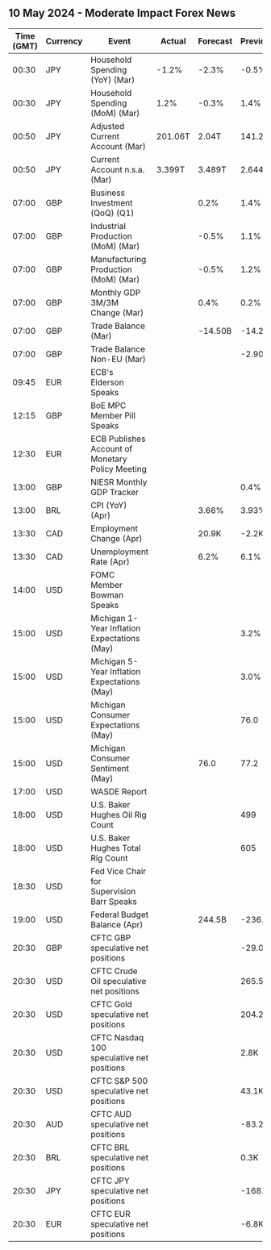 ## 10 May 2024 - Moderate Impact Forex News

| Time (GMT) | Currency | Event | Actual | Forecast | Previous |
|------|----------|-------|--------|----------|----------|
| 00:30 | JPY | Household Spending (YoY) (Mar) | -1.2% | -2.3% | -0.5% |
| 00:30 | JPY | Household Spending (MoM) (Mar) | 1.2% | -0.3% | 1.4% |
| 00:50 | JPY | Adjusted Current Account (Mar) | 201.06T | 2.04T | 141.21T |
| 00:50 | JPY | Current Account n.s.a. (Mar) | 3.399T | 3.489T | 2.644T |
| 07:00 | GBP | Business Investment (QoQ) (Q1) |  | 0.2% | 1.4% |
| 07:00 | GBP | Industrial Production (MoM) (Mar) |  | -0.5% | 1.1% |
| 07:00 | GBP | Manufacturing Production (MoM) (Mar) |  | -0.5% | 1.2% |
| 07:00 | GBP | Monthly GDP 3M/3M Change (Mar) |  | 0.4% | 0.2% |
| 07:00 | GBP | Trade Balance (Mar) |  | -14.50B | -14.21B |
| 07:00 | GBP | Trade Balance Non-EU (Mar) |  |  | -2.90B |
| 09:45 | EUR | ECB's Elderson Speaks |  |  |  |
| 12:15 | GBP | BoE MPC Member Pill Speaks |  |  |  |
| 12:30 | EUR | ECB Publishes Account of Monetary Policy Meeting |  |  |  |
| 13:00 | GBP | NIESR Monthly GDP Tracker |  |  | 0.4% |
| 13:00 | BRL | CPI (YoY) (Apr) |  | 3.66% | 3.93% |
| 13:30 | CAD | Employment Change (Apr) |  | 20.9K | -2.2K |
| 13:30 | CAD | Unemployment Rate (Apr) |  | 6.2% | 6.1% |
| 14:00 | USD | FOMC Member Bowman Speaks |  |  |  |
| 15:00 | USD | Michigan 1-Year Inflation Expectations (May) |  |  | 3.2% |
| 15:00 | USD | Michigan 5-Year Inflation Expectations (May) |  |  | 3.0% |
| 15:00 | USD | Michigan Consumer Expectations (May) |  |  | 76.0 |
| 15:00 | USD | Michigan Consumer Sentiment (May) |  | 76.0 | 77.2 |
| 17:00 | USD | WASDE Report |  |  |  |
| 18:00 | USD | U.S. Baker Hughes Oil Rig Count |  |  | 499 |
| 18:00 | USD | U.S. Baker Hughes Total Rig Count |  |  | 605 |
| 18:30 | USD | Fed Vice Chair for Supervision Barr Speaks |  |  |  |
| 19:00 | USD | Federal Budget Balance (Apr) |  | 244.5B | -236.0B |
| 20:30 | GBP | CFTC GBP speculative net positions |  |  | -29.0K |
| 20:30 | USD | CFTC Crude Oil speculative net positions |  |  | 265.5K |
| 20:30 | USD | CFTC Gold speculative net positions |  |  | 204.2K |
| 20:30 | USD | CFTC Nasdaq 100 speculative net positions |  |  | 2.8K |
| 20:30 | USD | CFTC S&P 500 speculative net positions |  |  | 43.1K |
| 20:30 | AUD | CFTC AUD speculative net positions |  |  | -83.2K |
| 20:30 | BRL | CFTC BRL speculative net positions |  |  | 0.3K |
| 20:30 | JPY | CFTC JPY speculative net positions |  |  | -168.4K |
| 20:30 | EUR | CFTC EUR speculative net positions |  |  | -6.8K |
